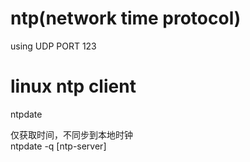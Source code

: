 # ntp(network time protocol)  
using UDP PORT 123  
  
# linux ntp client  
ntpdate  
  
仅获取时间，不同步到本地时钟  
ntpdate  -q  [ntp-server]  
